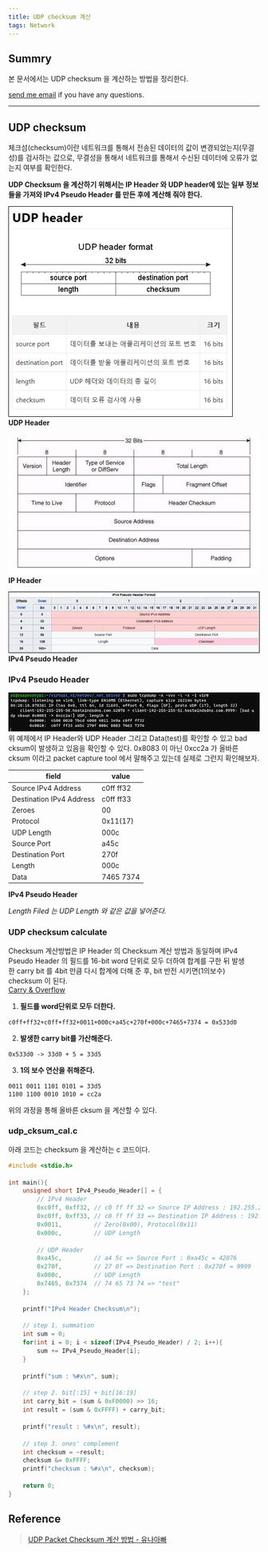 ```yaml
---
title: UDP checksum 계산
tags: Network
---
```


## Summry  

본 문서에서는 UDP checksum 을 계산하는 방법을 정리한다.  

[send me email](mailto:jewel7492@gmail.com) if you have any questions.

<!--more-->

---

## UDP checksum

체크섬(checksum)이란 네트워크를 통해서 전송된 데이터의 값이 변경되었는지(무결성)를 검사하는 값으로, 무결성을 통해서 네트워크를 통해서 수신된 데이터에 오류가 없는지 여부를 확인한다.  

**UDP Checksum 을 계산하기 위해서는 IP Header 와 UDP header에 있는 일부 정보들을 가져와 IPv4 Pseudo Header 를 만든 후에 계산해 줘야 한다.**  

![그림1](/assets/Network/udpcksum/1.png)  
**UDP Header**  

![그림2](/assets/Network/udpcksum/2.png)  
**IP Header**  

![그림3](/assets/Network/udpcksum/3.png)  
**IPv4 Pseudo Header**  

### IPv4 Pseudo Header

![그림4](/assets/Network/udpcksum/4.png)  
위 예제에서 IP Header와 UDP Header 그리고 Data(test)를 확인할 수 있고 bad cksum이 발생하고 있음을 확인할 수 있다. 0x8083 이 아닌 0xcc2a 가 올바른 cksum 이라고 packet capture tool 에서 말해주고 있는데 실제로 그런지 확인해보자.  

|field|value|
|---|---|
|Source IPv4 Address|c0ff ff32|
|Destination IPv4 Address|c0ff ff33|
|Zeroes|00|
|Protocol|0x11(17)|
|UDP Length|000c|
|Source Port|a45c|
|Destination Port|270f|
|Length|000c|
|Data|7465 7374|

**IPv4 Pseudo Header**  

*Length Filed 는 UDP Length 와 같은 값을 넣어준다.*  

### UDP checksum calculate

Checksum 계산방법은 IP Header 의 Checksum 계산 방법과 동일하며 IPv4 Pseudo Header 의 필드를 16-bit word 단위로 모두 더하여 합계를 구한 뒤 발생한 carry bit 를 4bit 만큼 다시 합계에 더해 준 후, bit 반전 시키면(1의보수) checksum 이 된다.  
[Carry & Overflow](https://limjunho.github.io/2021/06/05/carry-vs-overflow.html)  

1. **필드를 word단위로 모두 더한다.**  
```
c0ff+ff32+c0ff+ff32+0011+000c+a45c+270f+000c+7465+7374 = 0x533d0
```  

2. **발생한 carry bit를 가산해준다.**  
```
0x533d0 -> 33d0 + 5 = 33d5
```   

3. **1의 보수 연산을 취해준다.**  
```
0011 0011 1101 0101 = 33d5
1100 1100 0010 1010 = cc2a
```

위의 과정을 통해 올바른 cksum 을 계산할 수 있다.  

### udp_cksum_cal.c

아래 코드는 checksum 을 계산하는 c 코드이다.  

```c
#include <stdio.h>

int main(){
    unsigned short IPv4_Pseudo_Header[] = {
        // IPv4 Header
        0xc0ff, 0xff32, // c0 ff ff 32 => Source IP Address : 192.255.255.50
        0xc0ff, 0xff33, // c0 ff ff 33 => Destination IP Address : 192.255.255.51
        0x0011,         // Zero(0x00), Protocol(0x11)
        0x000c,         // UDP Length

        // UDP Header
        0xa45c,         // a4 5c => Source Port : 0xa45c = 42076
        0x270f,         // 27 0f => Destination Port : 0x270f = 9999
        0x000c,         // UDP Length
        0x7465, 0x7374  // 74 65 73 74 => "test"
    };

    printf("IPv4 Header Checksum\n");

    // step 1. summation
    int sum = 0;
    for(int i = 0; i < sizeof(IPv4_Pseudo_Header) / 2; i++){
        sum += IPv4_Pseudo_Header[i];
    }

    printf("sum : %#x\n", sum);

    // step 2. bit[:15] + bit[16:19]
    int carry_bit = (sum & 0xF0000) >> 16;
    int result = (sum & 0xFFFF) + carry_bit;

    printf("result : %#x\n", result);

    // step 3. ones' complement
    int checksum = ~result;
    checksum &= 0xFFFF;
    printf("checksum : %#x\n", checksum);

    return 0;
}
```

## Reference

> [UDP Packet Checksum 계산 방법 - 유나아빠](https://m.blog.naver.com/PostView.naver?isHttpsRedirect=true&blogId=acidc&logNo=221094378589)  